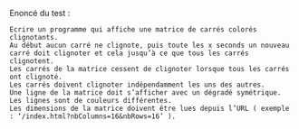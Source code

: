

Enoncé du test :

    Ecrire un programme qui affiche une matrice de carrés colorés clignotants.
    Au début aucun carré ne clignote, puis toute les x seconds un nouveau carré doit clignoter et cela jusqu’à ce que tous les carrés clignotent.
    Les carrés de la matrice cessent de clignoter lorsque tous les carrés ont clignoté.
    Les carrés doivent clignoter indépendamment les uns des autres.
    Une ligne de la matrice doit s’afficher avec un dégradé symétrique.
    Les lignes sont de couleurs différentes.
    Les dimensions de la matrice doivent être lues depuis l’URL ( exemple : ‘/index.html?nbColumns=16&nbRows=16’ ).

 

